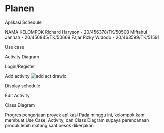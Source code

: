 # Planen
Aplikasi Schedule



NAMA KELOMPOK
Richard Haryson     - 20/456378/TK/50508
Miftahul Jannah     - 20/456845/TK/50669
Fajar Rizky Widodo  - 20/463599/TK/51591

Use case

Activity Diagram




Login/Register













Add activity
![add act drawio](https://user-images.githubusercontent.com/79750744/189667056-0114b46b-d88d-40fe-9520-25b38b999c09.png)

Display schedule

Edit Activity

Class Diagram

Progres pengerjaan proyek aplikasi
Pada minggu ini, kelompok kami membuat Use Case, Activity, dan Class Diagram supaya perencanaan produk lebih matang saat besok dikerjakan



